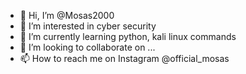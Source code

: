 - 👋 Hi, I’m @Mosas2000
- 👀 I’m interested in cyber security 
- 🌱 I’m currently learning python, kali linux commands
- 💞️ I’m looking to collaborate on ...
- 📫 How to reach me on Instagram @official_mosas

<!---
Mosas2000/Mosas2000 is a ✨ special ✨ repository because its `README.md` (this file) appears on your GitHub profile.
You can click the Preview link to take a look at your changes.
--->
